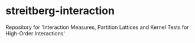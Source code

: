 # streitberg-interaction
Repository for 'Interaction Measures, Partition Lattices and Kernel Tests for High-Order Interactions'
